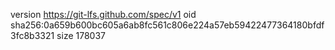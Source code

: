 version https://git-lfs.github.com/spec/v1
oid sha256:0a659b600bc605a6ab8fc561c806e224a57eb59422477364180bfdf3fc8b3321
size 178037
